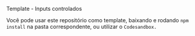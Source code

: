 Template - Inputs controlados


Você pode usar este repositório como template, baixando e rodando `npm install` na pasta correspondente, ou utilizar o `Codesandbox.`
